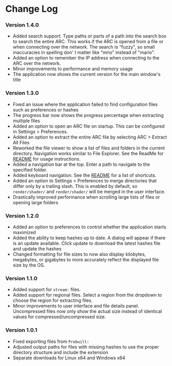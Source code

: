 # Change Log
### Version 1.4.0
* Added search support. Type paths or parts of a path into the search box to search the entire ARC. This works if the ARC is opened from a file or when connecting over the network. The search is "fuzzy", so small inaccuracies in spelling don' t matter like "mrio" instead of "mario". 
* Added an option to remember the IP address when connecting to the ARC over the network.
* Minor improvements to performance and memory usage
* The application now shows the current version for the main window's title

### Version 1.3.0
* Fixed an issue where the application failed to find configuration files such as preferences or hashes
* The progress bar now shows the progress percentage when extracting multiple files
* Added an option to open an ARC file on startup. This can be configured in Settings > Preferences.
* Added an option to extract the entire ARC file by selecting ARC > Extract All Files
* Reworked the file viewer to show a list of files and folders in the current directory. Navigation works similar to File Explorer. See the ReadMe for [README](https://github.com/ScanMountGoat/ArcExplorer) for usage instructions. 
* Added a navigation bar at the top. Enter a path to navigate to the specified folder. 
* Added keyboard navigation. See the [README](https://github.com/ScanMountGoat/ArcExplorer) for a list of shortcuts.
* Added an option to Settings > Preferences to merge directories that differ only by a trailing slash. This is enabled by default, so `render/shader/` and `render/shader/` will be merged in the user interface.
* Drastically improved performance when scrolling large lists of files or opening large folders

### Version 1.2.0
* Added an option to preferences to control whether the application starts maximized
* Added the ability to keep hashes up to date. A dialog will appear if there is an update available. Click update to download the latest hashes file and update the hashes
* Changed formatting for file sizes to now also display kilobytes, megabytes, or gigabytes to more accurately reflect the displayed file size by the OS.

### Version 1.1.0
* Added support for `stream:` files.
* Added support for regional files. Select a region from the dropdown to choose the region for extracting files. 
* Minor improvements to user interface and file details panel. Uncompressed files now only show the actual size instead of identical values for compressed/uncompressed size.

### Version 1.0.1
* Fixed exporting files from `Prebuilt:`
* Adjusted output paths for files with missing hashes to use the proper directory structure and include the extension
* Separate downloads for Linux x64 and Windows x64